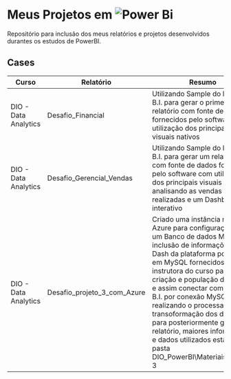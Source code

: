 
# Meus Projetos em ![Power Bi](https://img.shields.io/badge/power_bi-F2C811?style=for-the-badge&logo=powerbi&logoColor=black)

Repositório para inclusão dos meus relatórios e projetos desenvolvidos durantes os estudos de PowerBI.


## Cases

| Curso  | Relatório | Resumo |
| ------------- | ------------- |------------- |
| DIO - Data Analytics  | Desafio_Financial  | Utilizando Sample do Power B.I. para gerar o primeiro relatório com fonte de dados fornecidos pelo software com utilização dos principais visuais nativos |
| DIO - Data Analytics  | Desafio_Gerencial_Vendas | Utilizando Sample do Power B.I. para gerar um relatório com fonte de dados fornecidos pelo software com utilização dos principais visuais nativos, analisando as vendas realizadas e um Dashboard interativo |
| DIO - Data Analytics  | Desafio_projeto_3_com_Azure | Criado uma instância na MS Azure para configuração de um Banco de dados MySQL, inclusão de informações pela Dash da plataforma por querys em MySQL fornecidos pela instrutora do curso para criação e população do banco e assim conectar com o Power B.I. por conexão MySQL, realizando o processamento e transoformação dos dados para posteriormente gerar o relatório, maiores informações e dados utilizados estão na pasta DIO_PowerBI\Materiais\Desafio 3 |